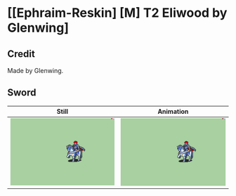 # [\[Ephraim-Reskin\] \[M\] T2 Eliwood by Glenwing]

## Credit

Made by Glenwing.

## Sword

| Still | Animation |
| :---: | :-------: |
| ![Sword still](./Sword_000.png) | ![Sword animation](./Sword.gif) |
